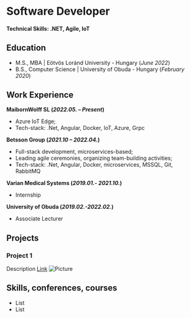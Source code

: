 # Software Developer

#### Technical Skills: .NET, Agile, IoT

## Education						       		
- M.S., MBA	| Eötvös Loránd University - Hungary (_June 2022_)	 			        		
- B.S., Computer Science | University of Obuda - Hungary (_February 2020_)

## Work Experience
**MaibornWolff SL (_2022.05. – Present_)**
- Azure IoT Edge;
- Tech-stack: .Net, Angular, Docker, IoT, Azure, Grpc

**Betsson Group (_2021.10 – 2022.04._)**
- Full-stack development, microservices-based; 
- Leading agile ceremonies, organizing team-building activities; 
- Tech-stack: .Net, Angular, Docker, microservices, MSSQL, Git, RabbitMQ

**Varian Medical Systems (_2019.01.- 2021.10._)**
- Internship

**University of Obuda (_2019.02.-2022.02._)**
- Associate Lecturer

## Projects
### Project 1

Description
[Link](https://google.com)
![Picture](/assets/img/projectphoto.jpeg)

## Skills, conferences, courses
- List
- List
